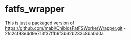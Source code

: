 # fatfs_wrapper
This is just a packaged version of https://github.com/mabl/ChibiosFatFSWorkerWrapper.git - 2fc2cf93e4d9e713f37ffb6f3b62b233c8ba0d0a
